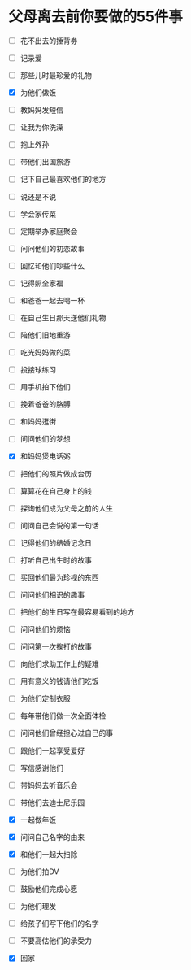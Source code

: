 # 父母离去前你要做的55件事
- [ ] 花不出去的捶背券
- [ ] 记录爱
- [ ] 那些儿时最珍爱的礼物
- [x] 为他们做饭
- [ ] 教妈妈发短信
- [ ] 让我为你洗澡
- [ ] 抱上外孙
- [ ] 带他们出国旅游
- [ ] 记下自己最喜欢他们的地方
- [ ] 说还是不说
- [ ] 学会家传菜
- [ ] 定期举办家庭聚会
- [ ] 问问他们的初恋故事
- [ ] 回忆和他们吵些什么
- [ ] 记得照全家福
- [ ] 和爸爸一起去喝一杯
- [ ] 在自己生日那天送他们礼物
- [ ] 陪他们旧地重游
- [ ] 吃光妈妈做的菜
- [ ] 投接球练习
- [ ] 用手机拍下他们
- [ ] 挽着爸爸的胳膊
- [ ] 和妈妈逛街
- [ ] 问问他们的梦想
- [x] 和妈妈煲电话粥
- [ ] 把他们的照片做成台历
- [ ] 算算花在自己身上的钱
- [ ] 探询他们成为父母之前的人生
- [ ] 问问自己会说的第一句话
- [ ] 记得他们的结婚记念日
- [ ] 打听自己出生时的故事
- [ ] 买回他们最为珍视的东西
- [ ] 问问他们相识的趣事
- [ ] 把他们的生日写在最容易看到的地方
- [ ] 问问他们的烦恼
- [ ] 问问第一次挨打的故事
- [ ] 向他们求助工作上的疑难
- [ ] 用有意义的钱请他们吃饭
- [ ] 为他们定制衣服
- [ ] 每年带他们做一次全面体检
- [ ] 问问他们曾经担心过自己的事
- [ ] 跟他们一起享受爱好
- [ ] 写信感谢他们
- [ ] 带妈妈去听音乐会
- [ ] 带他们去迪士尼乐园
- [x] 一起做年饭
- [x] 问问自己名字的由来
- [x] 和他们一起大扫除
- [ ] 为他们拍DV
- [ ] 鼓励他们完成心愿
- [ ] 为他们理发
- [ ] 给孩子们写下他们的名字
- [ ] 不要高估他们的承受力
- [x] 回家

